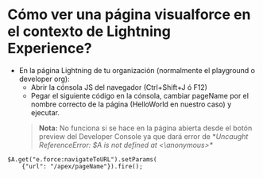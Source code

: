 # Cómo ver una página visualforce en el contexto de Lightning Experience?

- En la página Lightning de tu organización (normalmente el playground o developer org):
  - Abrir la cónsola JS del navegador (Ctrl+Shift+J ó F12)
  - Pegar el siguiente código en la cónsola, cambiar pageName por el nombre correcto de la página (HelloWorld en nuestro caso) y ejecutar. 
   > **Nota:** No funciona si se hace en la página abierta desde el botón preview del Developer Console ya que dará error de **Uncaught ReferenceError: $A is not defined
    at <\anonymous>\** 
```
$A.get("e.force:navigateToURL").setParams(
    {"url": "/apex/pageName"}).fire();
```

